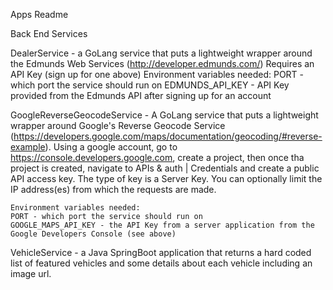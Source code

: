 Apps Readme

Back End Services

DealerService - a GoLang service that puts a lightweight wrapper around the Edmunds Web Services (http://developer.edmunds.com/)
	Requires an API Key (sign up for one above)
	Environment variables needed: 
		PORT - which port the service should run on
		EDMUNDS_API_KEY - API Key provided from the Edmunds API after signing up for an account

GoogleReverseGeocodeService - A GoLang service that puts a lightweight wrapper around Google's Reverse Geocode Service (https://developers.google.com/maps/documentation/geocoding/#reverse-example). Using a google account, go to https://console.developers.google.com, create a project, then once tha project is created, navigate to APIs & auth | Credentials and create a public API access key. The type of key is a Server Key. You can optionally limit the IP address(es) from which the requests are made. 

	Environment variables needed:
	PORT - which port the service should run on
	GOOGLE_MAPS_API_KEY - the API Key from a server application from the Google Developers Console (see above)

VehicleService - a Java SpringBoot application that returns a hard coded list of featured vehicles and some details about each vehicle including an image url.

